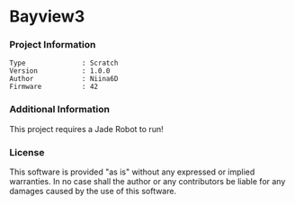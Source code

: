 Bayview3
================



### Project Information
```
Type              : Scratch
Version           : 1.0.0
Author            : Niina6D
Firmware          : 42
```

### Additional Information
This project requires a Jade Robot to run!

### License
This software is provided "as is" without any expressed or implied warranties.  In no case shall the author or any contributors be liable for any damages caused by the use of this software.

